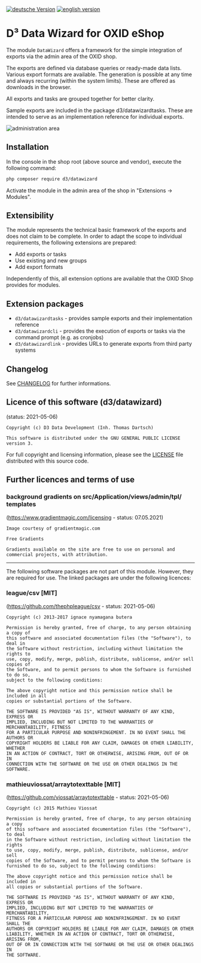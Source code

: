 [![deutsche Version](https://logos.oxidmodule.com/de2_xs.svg)](README.md)
[![english version](https://logos.oxidmodule.com/en2_xs.svg)](README.en.md)

# D³ Data Wizard for OXID eShop

The module `DataWizard` offers a framework for the simple integration of exports via the admin area of the OXID shop.

The exports are defined via database queries or ready-made data lists. Various export formats are available. The generation is possible at any time and always recurring (within the system limits). These are offered as downloads in the browser.

All exports and tasks are grouped together for better clarity.

Sample exports are included in the package d3/datawizardtasks. These are intended to serve as an implementation reference for individual exports.

![administration area](assets/administration_exports.jpg "administration area")

## Installation

In the console in the shop root (above source and vendor), execute the following command:

```bash
php composer require d3/datawizard
``` 

Activate the module in the admin area of the shop in "Extensions -> Modules".

## Extensibility

The module represents the technical basic framework of the exports and does not claim to be complete. In order to adapt the scope to individual requirements, the following extensions are prepared:

- Add exports or tasks
- Use existing and new groups
- Add export formats

Independently of this, all extension options are available that the OXID Shop provides for modules.

## Extension packages

- `d3/datawizardtasks` - provides sample exports and their implementation reference
- `d3/datawizardcli` - provides the execution of exports or tasks via the command prompt (e.g. as cronjobs)
- `d3/datawizardlink` - provides URLs to generate exports from third party systems

## Changelog

See [CHANGELOG](CHANGELOG.md) for further informations.

## Licence of this software (d3/datawizard)
(status: 2021-05-06)

```
Copyright (c) D3 Data Development (Inh. Thomas Dartsch)

This software is distributed under the GNU GENERAL PUBLIC LICENSE version 3.
```

For full copyright and licensing information, please see the [LICENSE](LICENSE.md) file distributed with this source code.

## Further licences and terms of use

### background gradients on src/Application/views/admin/tpl/ templates
(https://www.gradientmagic.com/licensing - status: 07.05.2021)

```
Image courtesy of gradientmagic.com

Free Gradients

Gradients available on the site are free to use on personal and commercial projects, with attribution.
```

-------------------------------------------------------------------------------

The following software packages are not part of this module. However, they are required for use. The linked packages are under the following licences:

### league/csv [MIT]
(https://github.com/thephpleague/csv - status: 2021-05-06)

```
Copyright (c) 2013-2017 ignace nyamagana butera

Permission is hereby granted, free of charge, to any person obtaining a copy of
this software and associated documentation files (the "Software"), to deal in
the Software without restriction, including without limitation the rights to
use, copy, modify, merge, publish, distribute, sublicense, and/or sell copies of
the Software, and to permit persons to whom the Software is furnished to do so,
subject to the following conditions:

The above copyright notice and this permission notice shall be included in all
copies or substantial portions of the Software.

THE SOFTWARE IS PROVIDED "AS IS", WITHOUT WARRANTY OF ANY KIND, EXPRESS OR
IMPLIED, INCLUDING BUT NOT LIMITED TO THE WARRANTIES OF MERCHANTABILITY, FITNESS
FOR A PARTICULAR PURPOSE AND NONINFRINGEMENT. IN NO EVENT SHALL THE AUTHORS OR
COPYRIGHT HOLDERS BE LIABLE FOR ANY CLAIM, DAMAGES OR OTHER LIABILITY, WHETHER
IN AN ACTION OF CONTRACT, TORT OR OTHERWISE, ARISING FROM, OUT OF OR IN
CONNECTION WITH THE SOFTWARE OR THE USE OR OTHER DEALINGS IN THE SOFTWARE.
```

### mathieuviossat/arraytotexttable [MIT]
(https://github.com/viossat/arraytotexttable - status: 2021-05-06)

```
Copyright (c) 2015 Mathieu Viossat

Permission is hereby granted, free of charge, to any person obtaining a copy
of this software and associated documentation files (the "Software"), to deal
in the Software without restriction, including without limitation the rights
to use, copy, modify, merge, publish, distribute, sublicense, and/or sell
copies of the Software, and to permit persons to whom the Software is
furnished to do so, subject to the following conditions:

The above copyright notice and this permission notice shall be included in
all copies or substantial portions of the Software.

THE SOFTWARE IS PROVIDED "AS IS", WITHOUT WARRANTY OF ANY KIND, EXPRESS OR
IMPLIED, INCLUDING BUT NOT LIMITED TO THE WARRANTIES OF MERCHANTABILITY,
FITNESS FOR A PARTICULAR PURPOSE AND NONINFRINGEMENT. IN NO EVENT SHALL THE
AUTHORS OR COPYRIGHT HOLDERS BE LIABLE FOR ANY CLAIM, DAMAGES OR OTHER
LIABILITY, WHETHER IN AN ACTION OF CONTRACT, TORT OR OTHERWISE, ARISING FROM,
OUT OF OR IN CONNECTION WITH THE SOFTWARE OR THE USE OR OTHER DEALINGS IN
THE SOFTWARE.
```
